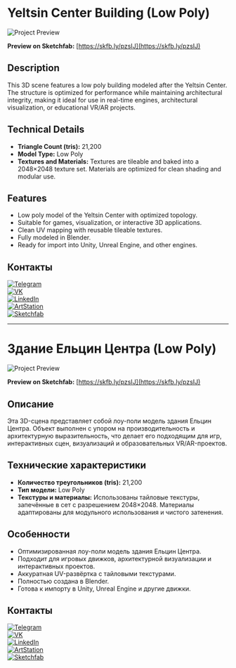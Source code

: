 # Yeltsin Center Building (Low Poly)

![Project Preview](https://github.com/RgAnna/center_-yeltsin/blob/main/%D0%A1enter_Yeltsin_01.png)



__Preview on Sketchfab:__ [https://skfb.ly/pzsIJ](https://skfb.ly/pzsIJ)  


## Description

This 3D scene features a low poly building modeled after the Yeltsin Center. The structure is optimized for performance while maintaining architectural integrity, making it ideal for use in real-time engines, architectural visualization, or educational VR/AR projects.

## Technical Details

- **Triangle Count (tris):** 21,200  
- **Model Type:** Low Poly  
- **Textures and Materials:** Textures are tileable and baked into a 2048×2048 texture set. Materials are optimized for clean shading and modular use.

## Features

- Low poly model of the Yeltsin Center with optimized topology.  
- Suitable for games, visualization, or interactive 3D applications.  
- Clean UV mapping with reusable tileable textures.  
- Fully modeled in Blender.  
- Ready for import into Unity, Unreal Engine, and other engines.

## Контакты

[![Telegram](https://img.shields.io/badge/-Telegram-2CA5E0?style=flat&logo=telegram&logoColor=white)](https://t.me/RgAnna_Art)  
[![VK](https://img.shields.io/badge/-VK-4C75A3?style=flat&logo=vk&logoColor=white)](https://vk.com/rganna_art)  
[![LinkedIn](https://img.shields.io/badge/-LinkedIn-0077B5?style=flat&logo=linkedin&logoColor=white)](https://www.linkedin.com/in/anna-rogova-487090370/)  
[![ArtStation](https://img.shields.io/badge/-ArtStation-13AFF0?style=flat&logo=artstation&logoColor=white)](https://www.artstation.com/rganna)  
[![Sketchfab](https://img.shields.io/badge/-Sketchfab-000000?style=flat&logo=sketchfab&logoColor=white)](https://sketchfab.com/RgAnna)

___

# Здание Ельцин Центра (Low Poly)

![Project Preview](https://github.com/RgAnna/center_-yeltsin/blob/main/%D0%A1enter_Yeltsin_01.png)

__Preview on Sketchfab:__ [https://skfb.ly/pzsIJ](https://skfb.ly/pzsIJ)  

## Описание

Эта 3D-сцена представляет собой лоу-поли модель здания Ельцин Центра. Объект выполнен с упором на производительность и архитектурную выразительность, что делает его подходящим для игр, интерактивных сцен, визуализаций и образовательных VR/AR-проектов.

## Технические характеристики

- **Количество треугольников (tris):** 21,200  
- **Тип модели:** Low Poly  
- **Текстуры и материалы:** Использованы тайловые текстуры, запечённые в сет с разрешением 2048×2048. Материалы адаптированы для модульного использования и чистого затенения.

## Особенности

- Оптимизированная лоу-поли модель здания Ельцин Центра.  
- Подходит для игровых движков, архитектурной визуализации и интерактивных проектов.  
- Аккуратная UV-развёртка с тайловыми текстурами.  
- Полностью создана в Blender.  
- Готова к импорту в Unity, Unreal Engine и другие движки.

## Контакты

[![Telegram](https://img.shields.io/badge/-Telegram-2CA5E0?style=flat&logo=telegram&logoColor=white)](https://t.me/RgAnna_Art)  
[![VK](https://img.shields.io/badge/-VK-4C75A3?style=flat&logo=vk&logoColor=white)](https://vk.com/rganna_art)  
[![LinkedIn](https://img.shields.io/badge/-LinkedIn-0077B5?style=flat&logo=linkedin&logoColor=white)](https://www.linkedin.com/in/anna-rogova-487090370/)  
[![ArtStation](https://img.shields.io/badge/-ArtStation-13AFF0?style=flat&logo=artstation&logoColor=white)](https://www.artstation.com/rganna)  
[![Sketchfab](https://img.shields.io/badge/-Sketchfab-000000?style=flat&logo=sketchfab&logoColor=white)](https://sketchfab.com/RgAnna)
